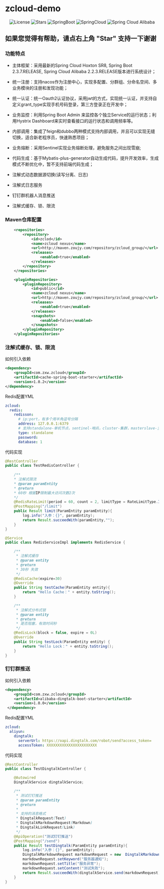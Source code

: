 # zcloud-demo
<p align="center">
  <img src='https://img.shields.io/github/license/matevip/matecloud' alt='License'/>
  <img src="https://img.shields.io/github/stars/matevip/matecloud" alt="Stars"/>
  <img src="https://img.shields.io/badge/Spring%20Boot-2.3.7.RELEASE-green" alt="SpringBoot"/>
  <img src="https://img.shields.io/badge/Spring%20Cloud-Hoxton.SR8-blue" alt="SpringCloud"/>
  <img src="https://img.shields.io/badge/Spring%20Cloud%20Alibaba-2.2.3.RELEASE-brightgreen" alt="Spring Cloud Alibaba"/>
</p>

## 如果您觉得有帮助，请点右上角 "Star" 支持一下谢谢

### 功能特点
- 主体框架：采用最新的Spring Cloud Hoxton SR8, Spring Boot 2.3.7.RELEASE, Spring Cloud Alibaba 2.2.3.RELEASE版本进行系统设计；

- 统一注册：支持nacos作为注册中心，实现多配置、分群组、分命名空间、多业务模块的注册和发现功能；

- 统一认证：统一Oauth2认证协议，采用jwt的方式，实现统一认证，并支持自定义grant_type实现手机号码登录，第三方登录正在开发中；

- 业务监控：利用Spring Boot Admin 来监控各个独立Service的运行状态；利用Hystrix Dashboard来实时查看接口的运行状态和调用频率等。

- 内部调用：集成了feign和dubbo两种模式支持内部调用，并且可以实现无缝切换，适合新老程序员，快速熟悉项目；

- 业务熔断：采用Sentinel实现业务熔断处理，避免服务之间出现雪崩;

- 代码生成：基于Mybatis-plus-generator自动生成代码，提升开发效率，生成模式不断优化中，暂不支持前端代码生成；

- 注解式动态数据源切换(读写分离、日志)

- 注解式日志服务

- 钉钉群机器人消息推送
  
- 注解式缓存、锁、限流

### Maven仓库配置
```xml
    <repositories>
        <repository>
            <id>zclod</id>
            <name>zcloud nexus</name>
            <url>http://maven.zoujy.com/repository/zcloud_group/</url>
            <releases>
                <enabled>true</enabled>
            </releases>
        </repository>
    </repositories>

    <pluginRepositories>
        <pluginRepository>
            <id>public</id>
            <name>zcloud nexus</name>
            <url>http://maven.zoujy.com/repository/zcloud_group/</url>
            <releases>
                <enabled>true</enabled>
            </releases>
            <snapshots>
                <enabled>false</enabled>
            </snapshots>
        </pluginRepository>
    </pluginRepositories>
```

### 注解式缓存、锁、限流

如何引入依赖
```xml
<dependency>
    <groupId>com.zxw.zcloud</groupId>
    <artifactId>cache-spring-boot-starter</artifactId>
    <version>1.0.2</version>
</dependency>
```

Redis配置YML
```yml
zcloud:
  redis:
    redisson:
      # ip:port，有多个用半角逗号分隔
      address: 127.0.0.1:6379
      # 支持standalone-单机节点，sentinel-哨兵，cluster-集群，masterslave-主从
      type: standalone
      password:
      database: 1
```

代码实现
```java
@RestController
public class TestRedisController {
    
    /**
    * 注解式限流
    * @param paramEntity
    * @return
    * 60秒 根据IP限制最大访问次数2次
    */
    @RedisRateLimit(period = 60, count = 2, limitType = RateLimitType.IP)
    @PostMapping("/limit")
    public Result limit(ParamEntity paramEntity){
        log.info("入参：{}", paramEntity);
        return Result.succeedWith(paramEntity,"");
    }
}

@Service
public class RedisServiceImpl implements RedisService {

    /**
     * 注解式缓存
     * @param entity
     * @return
     * 30秒 失效
     */
    @RedisCache(expire=30)
    @Override
    public String testCache(ParamEntity entity){
        return "Hello Cache：" + entity.toString();
    }

    /**
     * 注解式分布式锁
     * @param entity
     * @return
     * 是否阻塞，有效时间秒
     */
    @RedisLock(block = false, expire = 0L)
    @Override
    public String testLock(ParamEntity entity) {
        return "Hello Lock：" + entity.toString();
    }
}

```

### 钉钉群推送

如何引入依赖
```xml
<dependency>
    <groupId>com.zxw.zcloud</groupId>
    <artifactId>alibaba-dingtalk-boot-starter</artifactId>
    <version>1.0.0</version>
 </dependency>
```

Redis配置YML
```yml
zcloud:
  aliyun:
    dingtalk:
      serverUrl: https://oapi.dingtalk.com/robot/send?access_token=
      accessToken: XXXXXXXXXXXXXXXXXXXXXXX
```

代码实现
```java
@RestController
public class TestDingtalkController {

    @Autowired
    DingtalkService dingtalkService;

    /**
     * 测试钉钉推送
     * @param paramEntity
     * @return
     * 
     * 支持的消息格式
     * DingtalkRequest(Text) 
     * DingtalkMarkdownRequest(Markdown)  
     * DingtalkLinkRequest(Link)
     */
    @ApiOperation("测试钉钉推送")
    @PostMapping("/send")
    public Result testDingtalk(ParamEntity paramEntity){
        log.info("入参：{}", paramEntity);
        DingtalkMarkdownRequest markdownRequest = new  DingtalkMarkdownRequest();
        markdownRequest.setKeyword("服务器通知");
        markdownRequest.setTitle("服务异常");
        markdownRequest.setContent("测试失败");
        return Result.succeedWith(dingtalkService.send(markdownRequest),"");
    }
}


```